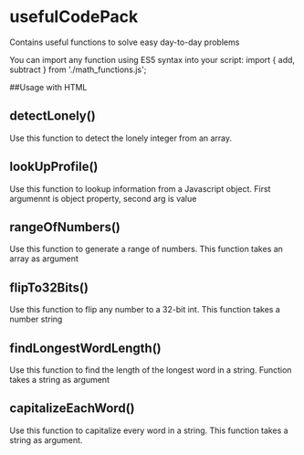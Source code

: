 # usefulCodePack
Contains useful  functions to solve easy day-to-day problems

You can import any function using ES5 syntax into your script:
import { add, subtract } from './math_functions.js';

##Usage with HTML <script> tag:
<script type="module" src="main.js"></script>

## detectLonely()
Use this function to detect the lonely integer from an array.

## lookUpProfile()
Use this function to lookup information from a Javascript object. First argumennt is object property, second arg is value

## rangeOfNumbers()
Use this function to generate a range of numbers. This function takes an array as argument

## flipTo32Bits()
Use this function to flip any number to a 32-bit int. This function takes a number string

## findLongestWordLength()
Use this function to find the length of the longest word in a string. Function takes a string as argument

## capitalizeEachWord()
Use this function to capitalize every word in a string. This function takes a string as argument.
